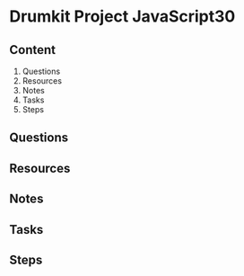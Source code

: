 # Drumkit Project JavaScript30

## Content
1. Questions
1. Resources
1. Notes
1. Tasks
1. Steps

## Questions
## Resources
## Notes
## Tasks
## Steps
